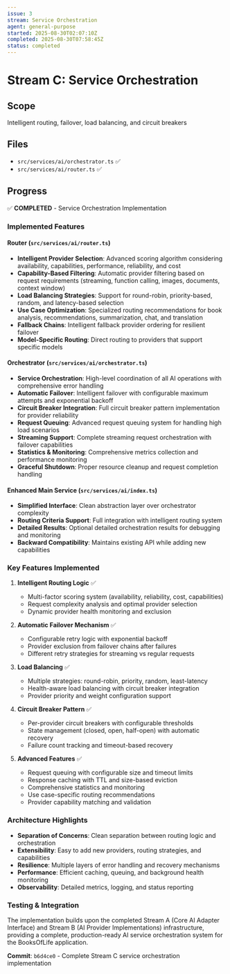 ```yaml
---
issue: 3
stream: Service Orchestration
agent: general-purpose
started: 2025-08-30T02:07:10Z
completed: 2025-08-30T07:58:45Z
status: completed
---
```


# Stream C: Service Orchestration

## Scope
Intelligent routing, failover, load balancing, and circuit breakers

## Files
- `src/services/ai/orchestrator.ts` ✅
- `src/services/ai/router.ts` ✅

## Progress
✅ **COMPLETED** - Service Orchestration Implementation

### Implemented Features

#### Router (`src/services/ai/router.ts`)
- **Intelligent Provider Selection**: Advanced scoring algorithm considering availability, capabilities, performance, reliability, and cost
- **Capability-Based Filtering**: Automatic provider filtering based on request requirements (streaming, function calling, images, documents, context window)
- **Load Balancing Strategies**: Support for round-robin, priority-based, random, and latency-based selection
- **Use Case Optimization**: Specialized routing recommendations for book analysis, recommendations, summarization, chat, and translation
- **Fallback Chains**: Intelligent fallback provider ordering for resilient failover
- **Model-Specific Routing**: Direct routing to providers that support specific models

#### Orchestrator (`src/services/ai/orchestrator.ts`)
- **Service Orchestration**: High-level coordination of all AI operations with comprehensive error handling
- **Automatic Failover**: Intelligent failover with configurable maximum attempts and exponential backoff
- **Circuit Breaker Integration**: Full circuit breaker pattern implementation for provider reliability
- **Request Queuing**: Advanced request queuing system for handling high load scenarios
- **Streaming Support**: Complete streaming request orchestration with failover capabilities
- **Statistics & Monitoring**: Comprehensive metrics collection and performance monitoring
- **Graceful Shutdown**: Proper resource cleanup and request completion handling

#### Enhanced Main Service (`src/services/ai/index.ts`)
- **Simplified Interface**: Clean abstraction layer over orchestrator complexity
- **Routing Criteria Support**: Full integration with intelligent routing system
- **Detailed Results**: Optional detailed orchestration results for debugging and monitoring
- **Backward Compatibility**: Maintains existing API while adding new capabilities

### Key Features Implemented

1. **Intelligent Routing Logic** ✅
   - Multi-factor scoring system (availability, reliability, cost, capabilities)
   - Request complexity analysis and optimal provider selection
   - Dynamic provider health monitoring and exclusion

2. **Automatic Failover Mechanism** ✅
   - Configurable retry logic with exponential backoff
   - Provider exclusion from failover chains after failures
   - Different retry strategies for streaming vs regular requests

3. **Load Balancing** ✅
   - Multiple strategies: round-robin, priority, random, least-latency
   - Health-aware load balancing with circuit breaker integration
   - Provider priority and weight configuration support

4. **Circuit Breaker Pattern** ✅
   - Per-provider circuit breakers with configurable thresholds
   - State management (closed, open, half-open) with automatic recovery
   - Failure count tracking and timeout-based recovery

5. **Advanced Features** ✅
   - Request queuing with configurable size and timeout limits
   - Response caching with TTL and size-based eviction
   - Comprehensive statistics and monitoring
   - Use case-specific routing recommendations
   - Provider capability matching and validation

### Architecture Highlights

- **Separation of Concerns**: Clean separation between routing logic and orchestration
- **Extensibility**: Easy to add new providers, routing strategies, and capabilities
- **Resilience**: Multiple layers of error handling and recovery mechanisms  
- **Performance**: Efficient caching, queuing, and background health monitoring
- **Observability**: Detailed metrics, logging, and status reporting

### Testing & Integration

The implementation builds upon the completed Stream A (Core AI Adapter Interface) and Stream B (AI Provider Implementations) infrastructure, providing a complete, production-ready AI service orchestration system for the BooksOfLife application.

**Commit**: `b6d4ce0` - Complete Stream C service orchestration implementation